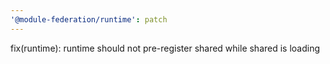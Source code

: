 ```yaml
---
'@module-federation/runtime': patch
---
```


fix(runtime): runtime should not pre-register shared while shared is loading

